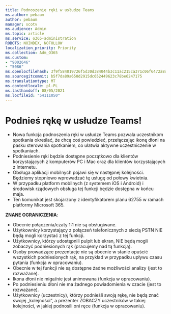 ```yaml
---
title: Podnoszenie ręki w usłudze Teams
ms.author: pebaum
author: pebaum
manager: scotv
ms.audience: Admin
ms.topic: article
ms.service: o365-administration
ROBOTS: NOINDEX, NOFOLLOW
localization_priority: Priority
ms.collection: Adm_O365
ms.custom:
- "9002646"
- "5086"
ms.openlocfilehash: 3f9f584019726f5d30d384044b3c11ac215ca371c06f6472a8d479b38ccaf537
ms.sourcegitcommit: b5f7da89a650d2915dc652449623c78be6247175
ms.translationtype: MT
ms.contentlocale: pl-PL
ms.lasthandoff: 08/05/2021
ms.locfileid: "54111050"
---
```

# <a name="raise-your-hand-in-teams"></a>Podnieś rękę w usłudze Teams!

- Nowa funkcja podnoszenia ręki w usłudze Teams pozwala uczestnikom spotkania określać, że chcą coś powiedzieć, przełączając ikonę dłoni na pasku sterowania spotkaniem, co ułatwia aktywne uczestniczenie w spotkaniach.
- Podniesienie ręki będzie dostępne początkowo dla klientów korzystających z komputerów PC i Mac oraz dla klientów korzystających z Internetu.
- Obsługa aplikacji mobilnych pojawi się w następnej kolejności. Będziemy stopniowo wprowadzać tę usługę od połowy kwietnia.
- W przypadku platform mobilnych (z systemem iOS i Android) i środowisk rządowych obsługa tej funkcji będzie dostępna w końcu maja.
- Ten komunikat jest skojarzony z identyfikatorem planu 62755 w ramach platformy Microsoft 365.

**ZNANE OGRANICZENIA**:

- Obecnie połączenia/czaty 1:1 nie są obsługiwane.
- Użytkownicy korzystający z połączeń telefonicznych z siecią PSTN NIE będą mogli korzystać z tej funkcji.
- Użytkownicy, którzy udostępnili pulpit lub ekran, NIE będą mogli zobaczyć podniesionych rąk (pracujemy nad tą funkcją).
- Osoby prowadzące prezentacje nie są obecnie w stanie opuścić wszystkich podniesionych rąk, na przykład w przypadku upływu czasu pytania (funkcja w opracowaniu).
- Obecnie w tej funkcji nie są dostępne żadne możliwości analizy (jest to rozważane).
- Ikona dłoni nie miga/nie jest animowana (funkcja w opracowaniu).
- Po podniesieniu dłoni nie ma żadnego powiadomienia w czacie (jest to rozważane).
- Użytkownicy (uczestnicy), którzy podnieśli swoją rękę, nie będą znać swojej „kolejności”, a prezenter ZOBACZY uczestników w takiej kolejności, w jakiej podnosili oni ręce (funkcja w opracowaniu).
